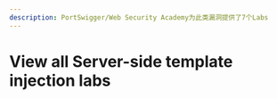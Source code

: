 ```yaml
---
description: PortSwigger/Web Security Academy为此类漏洞提供了7个Labs
---
```


# View all Server-side template injection labs

